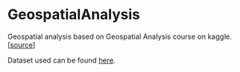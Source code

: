 # GeospatialAnalysis

Geospatial analysis based on Geospatial Analysis course on kaggle. [[source](https://www.kaggle.com/learn/geospatial-analysis)]

Dataset used can be found [here](https://www.kaggle.com/alexisbcook/geospatial-learn-course-data). 
